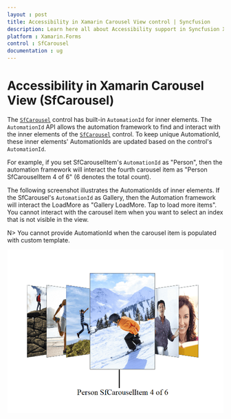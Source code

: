 ```yaml
---
layout : post
title: Accessibility in Xamarin Carousel View control | Syncfusion
description: Learn here all about Accessibility support in Syncfusion Xamarin Carousel View (SfCarousel) control and more.
platform : Xamarin.Forms
control : SfCarousel
documentation : ug
---
```


# Accessibility in Xamarin Carousel View (SfCarousel)

The [`SfCarousel`](https://help.syncfusion.com/cr/xamarin/Syncfusion.SfCarousel.XForms.SfCarousel.html) control has built-in `AutomationId` for inner elements. The `AutomationId` API allows the automation framework to find and interact with the inner elements of the [`SfCarousel`](https://help.syncfusion.com/cr/xamarin/Syncfusion.SfCarousel.XForms.SfCarousel.html) control. To keep unique AutomationId, these inner elements' AutomationIds are updated based on the control's `AutomationId`.

 For example, if you set SfCarouselItem's `AutomationId` as "Person", then the automation framework will interact the fourth carousel item as "Person SfCarouselItem 4 of 6" (6 denotes the total count). 
 
 The following screenshot illustrates the AutomationIds of inner elements. If the SfCarousel's `AutomationId` as Gallery, then the Automation framework will interact the LoadMore as "Gallery LoadMore. Tap to load more items". You cannot interact with the carousel item when you want to select an index that is not visible in the view.

 N> You cannot provide AutomationId when the carousel item is populated with custom template.

![AutomationId Image](images/AutomationId.png)
